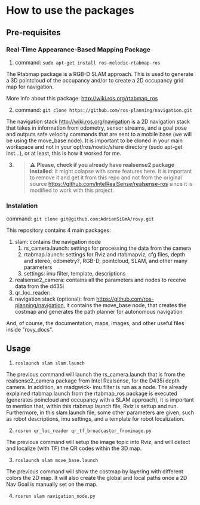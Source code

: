 # How to use the packages #

## Pre-requisites ##

### Real-Time Appearance-Based Mapping Package ###

1. command: `sudo apt-get install ros-melodic-rtabmap-ros`

The Rtabmap package is a RGB-D SLAM approach. This is used to generate a 3D pointcloud of the occupancy and/or to create a 2D occupancy grid map for navigation.

More info about this package: http://wiki.ros.org/rtabmap_ros

2. command: `git clone https://github.com/ros-planning/navigation.git`

The navigation stack http://wiki.ros.org/navigation is a 2D navigation stack that takes in information from odometry, sensor streams, and a goal pose and outputs safe velocity commands that are sent to a mobile base (we will be using the move_base node). It is important to be cloned in your main workspace and not in your opt/ros/noetic/share directory (sudo apt-get inst...), or at least, this is how it worked for me.

3. > :warning: **Please, check if you already have realsense2 package installed**: it might colapse with some features here. It is important to remove it and get it from this repo and not from the original source https://github.com/IntelRealSense/realsense-ros since it is modified to work with this project.

### Instalation ###

command: `git clone git@github.com:AdrianSiGmA/rovy.git`

This repository contains 4 main packages:
1. slam: contains the navigation node
     1. rs_camera.launch: settings for processing the data from the camera
     2. rtabmap.launch: settings for Rviz and rtabmapviz, cfg files, depth and stereo, odometry?, RGB-D, pointcloud, SLAM, and other many parameters
     3. settings: imu filter, template, descriptions
2. realsense2_camera: contains all the parameters and nodes to receive data from the d435i
3. qr_loc_reader: 
4. navigation stack (optional): from https://github.com/ros-planning/navigation, it contains the move_base node, that creates the costmap and generates the path planner for autonomous navigation

And, of course, the documentation, maps, images, and other useful files inside "rovy_docs".

## Usage ##

1. `roslaunch slam slam.launch`

The previous command will launch the rs_camera.launch that is from the realsense2_camera package from Intel Realsense, for the D435i depth camera. In addition, an madgwick- imu filter is run as a node. The already explained rtabmap.launch from the rtabmap_ros package is executed (generates poincloud and occupancy with a SLAM approach), it is important to mention that, within this rtabmap launch file, Rviz is settup and run. Furthermore, in this slam launch file, some other parameters are given, such as robot descriptions, imu settings, and a template for robot localization. 

2. `rosrun qr_loc_reader qr_tf_broadcaster_fromimage.py`

The previous command will setup the image topic into Rviz, and will detect and localize (with TF) the QR codes within the 3D map.

3. `roslaunch slam move_base.launch`

The previous command will show the costmap by layering with different colors the 2D map. It will also create the global and local paths once a 2D Nav Goal is manually set on the map.

4. `rosrun slam navigation_node.py`